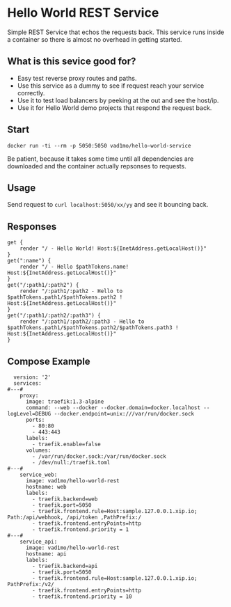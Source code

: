 # Hello World REST Service

Simple REST Service that echos the requests back.
This service runs inside a container so there is almost no overhead in getting started. 

## What is this sevice good for?
- Easy test reverse proxy routes and paths.
- Use this service as a dummy to see if request reach your service correctly. 
- Use it to test load balancers by peeking at the out and see the host/ip. 
- Use it for Hello World demo projects that respond the request back. 

## Start 

```
docker run -ti --rm -p 5050:5050 vad1mo/hello-world-service
```
Be patient, because it takes some time until all dependencies are downloaded and the container actually repsonses to requests.

## Usage


Send request to `curl localhost:5050/xx/yy` and see it bouncing back.

## Responses

```
get {
    render "/ - Hello World! Host:${InetAddress.getLocalHost()}"
}
get(":name") {
    render "/ - Hello $pathTokens.name! Host:${InetAddress.getLocalHost()}"
}
get("/:path1/:path2") {
    render "/:path1/:path2 - Hello to $pathTokens.path1/$pathTokens.path2 ! Host:${InetAddress.getLocalHost()}"
}
get("/:path1/:path2/:path3") {
    render "/:path1/:path2/:path3 - Hello to $pathTokens.path1/$pathTokens.path2/$pathTokens.path3 ! Host:${InetAddress.getLocalHost()}"
}
```
## Compose Example

```
  version: '2'
  services:
#---#
    proxy:
      image: traefik:1.3-alpine
      command: --web --docker --docker.domain=docker.localhost --logLevel=DEBUG --docker.endpoint=unix:///var/run/docker.sock
      ports:
        - 80:80
        - 443:443
      labels:
        - traefik.enable=false
      volumes:
        - /var/run/docker.sock:/var/run/docker.sock
        - /dev/null:/traefik.toml
#---#
    service_web:
      image: vad1mo/hello-world-rest
      hostname: web
      labels:
        - traefik.backend=web
        - traefik.port=5050
        - traefik.frontend.rule=Host:sample.127.0.0.1.xip.io; Path:/api/webhook, /api/token ,PathPrefix:/
        - traefik.frontend.entryPoints=http
        - traefik.frontend.priority = 1
#---#
    service_api:
      image: vad1mo/hello-world-rest
      hostname: api
      labels:
        - traefik.backend=api
        - traefik.port=5050
        - traefik.frontend.rule=Host:sample.127.0.0.1.xip.io; PathPrefix:/v2/
        - traefik.frontend.entryPoints=http
        - traefik.frontend.priority = 10
```
